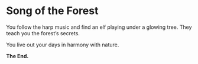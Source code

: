 # Song of the Forest

You follow the harp music and find an elf playing under a glowing tree. They teach you the forest’s secrets.

You live out your days in harmony with nature.

**The End.**
